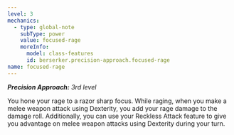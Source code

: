 ```yaml
---
level: 3
mechanics:
  - type: global-note
    subType: power
    value: focused-rage
    moreInfo:
      model: class-features
      id: berserker.precision-approach.focused-rage
name: focused-rage
---
```

_**Precision Approach:** 3rd level_
You hone your rage to a razor sharp focus. While raging, when you make a melee weapon attack using Dexterity, you add your rage damage to the damage roll. Additionally, you can use your Reckless Attack feature to give you advantage on melee weapon attacks using Dexterity during your turn.